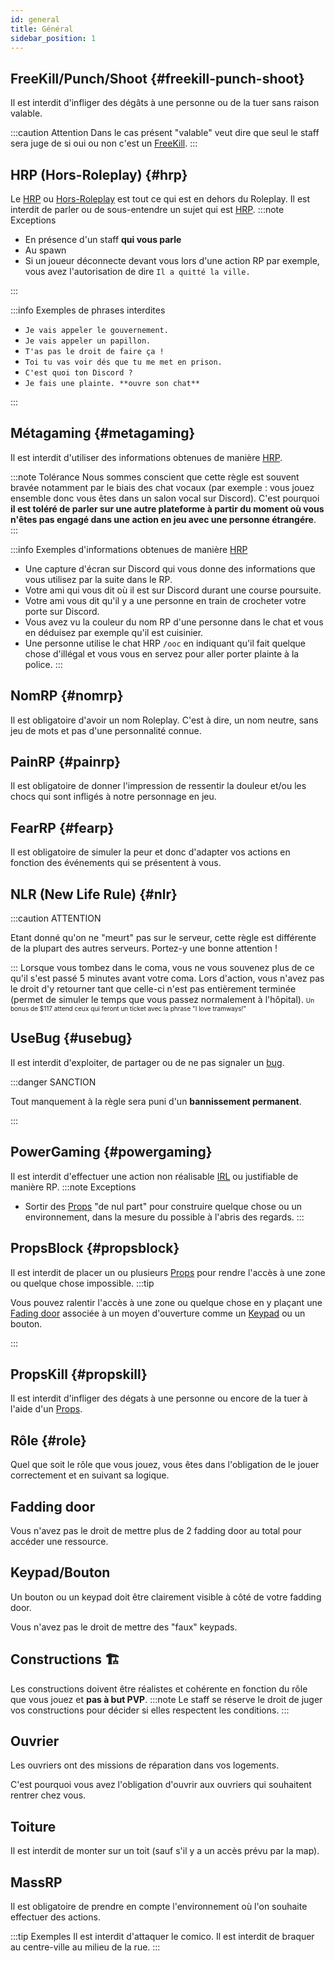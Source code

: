 ```yaml
---
id: general
title: Général
sidebar_position: 1
---
```


## FreeKill/Punch/Shoot {#freekill-punch-shoot}
Il est interdit d'infliger des dégâts à une personne ou de la tuer sans raison valable.

:::caution Attention
Dans le cas présent "valable" veut dire que seul le staff sera juge de si oui ou non c'est un [FreeKill](##freekill-punch-shoot).
:::

## HRP (Hors-Roleplay) {#hrp}
Le [HRP](#hrp) ou [Hors-Roleplay](#hrp) est tout ce qui est en dehors du Roleplay.
Il est interdit de parler ou de sous-entendre un sujet qui est [HRP](#hrp). 
:::note Exceptions
<ul>
    <li>En présence d'un staff <b>qui vous parle</b></li>
    <li>Au spawn</li>
    <li>Si un joueur déconnecte devant vous lors d'une action RP par exemple, vous avez l'autorisation de dire <code>Il a quitté la ville.</code></li>
</ul>
:::

:::info Exemples de phrases interdites
<ul>
    <li><code>Je vais appeler le gouvernement.</code></li>
    <li><code>Je vais appeler un papillon.</code></li>
    <li><code>T'as pas le droit de faire ça !</code></li>
    <li><code>Toi tu vas voir dés que tu me met en prison.</code></li>
    <li><code>C'est quoi ton Discord ?</code></li>
    <li><code>Je fais une plainte. **ouvre son chat**</code></li>
</ul>
:::


## Métagaming {#metagaming}
Il est interdit d'utiliser des informations obtenues de manière [HRP](#hrp).

:::note Tolérance
Nous sommes conscient que cette règle est souvent bravée notamment par le biais des chat vocaux (par exemple : vous jouez ensemble donc vous êtes dans un salon vocal sur Discord). C'est pourquoi **il est toléré de parler sur une autre plateforme à partir du moment où vous n'êtes pas engagé dans une action en jeu avec une personne étrangére**.
:::

:::info Exemples d'informations obtenues de manière [HRP](#hrp)

* Une capture d'écran sur Discord qui vous donne des informations que vous utilisez par la suite dans le RP.
* Votre ami qui vous dit où il est sur Discord durant une course poursuite.
* Votre ami vous dit qu'il y a une personne en train de crocheter votre porte sur Discord.
* Vous avez vu la couleur du nom RP d'une personne dans le chat et vous en déduisez par exemple qu'il est cuisinier.
* Une personne utilise le chat HRP <code>/ooc</code> en indiquant qu'il fait quelque chose d'illégal et vous vous en servez pour aller porter plainte à la police.
:::

## NomRP {#nomrp}
Il est obligatoire d'avoir un nom Roleplay. C'est à dire, un nom neutre, sans jeu de mots et pas d'une personnalité connue.

## PainRP {#painrp}
Il est obligatoire de donner l'impression de ressentir la douleur et/ou les chocs qui sont infligés à notre personnage en jeu.

## FearRP {#fearp}
Il est obligatoire de simuler la peur et donc d'adapter vos actions en fonction des événements qui se présentent à vous.

## NLR (New Life Rule) {#nlr}
:::caution ATTENTION

Etant donné qu'on ne "meurt" pas sur le serveur, cette règle est différente de la plupart des autres serveurs. Portez-y une bonne attention !

:::
Lorsque vous tombez dans le coma, vous ne vous souvenez plus de ce qu'il s'est passé 5 minutes avant votre coma.
Lors d'action, vous n'avez pas le droit d'y retourner tant que celle-ci n'est pas entièrement terminée (permet de simuler le temps que vous passez normalement à l'hôpital).
<font size="1">Un bonus de $117 attend ceux qui feront un ticket avec la phrase "I love tramways!"</font>

## UseBug {#usebug}
Il est interdit d'exploiter, de partager ou de ne pas signaler un [bug](https://fr.wikipedia.org/wiki/Bug_(informatique)).

:::danger SANCTION

Tout manquement à la règle sera puni d'un **bannissement permanent**.

:::

## PowerGaming {#powergaming}
Il est interdit d'effectuer une action non réalisable [IRL](https://fr.wikipedia.org/wiki/Vraie_vie#Sur_Internet) ou justifiable de manière RP.
:::note Exceptions
* Sortir des [Props](https://gmod.fandom.com/wiki/Props) "de nul part" pour construire quelque chose ou un environnement, dans la mesure du possible à l'abris des regards.
:::

## PropsBlock {#propsblock}
Il est interdit de placer un ou plusieurs [Props](https://gmod.fandom.com/wiki/Props) pour rendre l'accès à une zone ou quelque chose impossible.
:::tip

Vous pouvez ralentir l'accès à une zone ou quelque chose en y plaçant une [Fading door](https://steamcommunity.com/sharedfiles/filedetails/?l=french&id=115753588) associée à un moyen d'ouverture comme un [Keypad](https://steamcommunity.com/sharedfiles/filedetails/?l=french&id=108424005) ou un bouton.

:::

## PropsKill {#propskill}
Il est interdit d'infliger des dégats à une personne ou encore de la tuer à l'aide d'un [Props](https://gmod.fandom.com/wiki/Props).

## Rôle {#role}
Quel que soit le rôle que vous jouez, vous êtes dans l'obligation de le jouer correctement et en suivant sa logique.

## Fadding door
Vous n'avez pas le droit de mettre plus de 2 fadding door au total pour accéder une ressource.

## Keypad/Bouton
Un bouton ou un keypad doit être clairement visible à côté de votre fadding door.

Vous n'avez pas le droit de mettre des "faux" keypads.

## Constructions 🏗
Les constructions doivent être réalistes et cohérente en fonction du rôle que vous jouez et **pas à but PVP**.
:::note 
Le staff se réserve le droit de juger vos constructions pour décider si elles respectent les conditions.
:::

## Ouvrier
Les ouvriers ont des missions de réparation dans vos logements.

C'est pourquoi vous avez l'obligation d'ouvrir aux ouvriers qui souhaitent rentrer chez vous.

## Toiture
Il est interdit de monter sur un toit (sauf s'il y a un accès prévu par la map).

## MassRP
Il est obligatoire de prendre en compte l'environnement où l'on souhaite effectuer des actions.

:::tip Exemples
Il est interdit d'attaquer le comico.
Il est interdit de braquer au centre-ville au milieu de la rue.
:::
